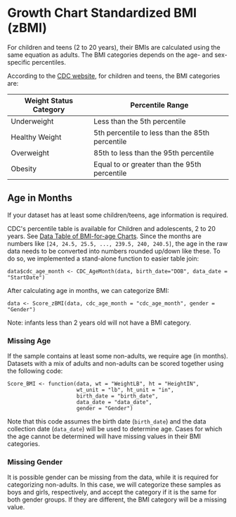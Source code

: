 # Growth Chart Standardized BMI (zBMI)

For children and teens (2 to 20 years), their BMIs are calculated using the same equation as adults. 
The BMI categories depends on the age- and sex-specific percentiles.

According to the [CDC website](https://www.cdc.gov/healthyweight/assessing/bmi/childrens_bmi/about_childrens_bmi.html),
for children and teens, the BMI categories are:

| Weight Status Category | Percentile Range                                |
| ---------------------- | ----------------------------------------------- |
| Underweight            | Less than the 5th percentile                    |
| Healthy Weight         | 5th percentile to less than the 85th percentile |
| Overweight             | 85th to less than the 95th percentile           |
| Obesity                | Equal to or greater than the 95th percentile    |

## Age in Months

If your dataset has at least some children/teens, age information is required.

CDC's percentile table is available for Children and adolescents, 2 to 20 years. 
See [Data Table of BMI-for-age Charts](https://www.cdc.gov/growthcharts/html_charts/bmiagerev.htm#males).
Since the months are numbers like `[24, 24.5, 25.5, ..., 239.5, 240, 240.5]`, 
the age in the raw data needs to be converted into numbers rounded up/down like these. 
To do so, we implemented a stand-alone function to easier table join:

```
data$cdc_age_month <- CDC_AgeMonth(data, birth_date="DOB", data_date = "StartDate")
```

After calculating age in months, we can categorize BMI:
```
data <- Score_zBMI(data, cdc_age_month = "cdc_age_month", gender = "Gender")
```

Note: infants less than 2 years old will not have a BMI category.

### Missing Age

If the sample contains at least some non-adults, we require age (in months). 
Datasets with a mix of adults and non-adults can be scored together using the following code:
```
Score_BMI <- function(data, wt = "WeightLB", ht = "HeightIN", 
                      wt_unit = "lb", ht_unit = "in", 
                      birth_date = "birth_date", 
                      data_date = "data_date", 
                      gender = "Gender")
```
Note that this code assumes the birth date (`birth_date`) and 
the data collection date (`data_date`) will be used to determine age.
Cases for which the age cannot be determined will have missing values in their BMI categories.

### Missing Gender

It is possible gender can be missing from the data, while it is required for categorizing non-adults. 
In this case, we will categorize these samples as boys and girls, respectively,
and accept the category if it is the same for both gender groups.
If they are different, the BMI category will be a missing value.

